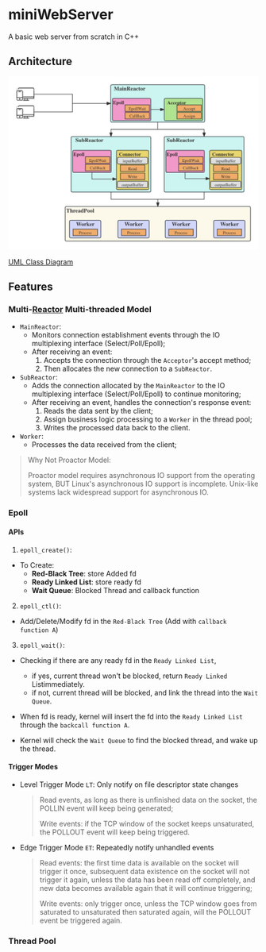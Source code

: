 # miniWebServer
A basic web server from scratch in C++

## Architecture
<img src="docs/Architecture Diagram.jpg"/>

[UML Class Diagram](docs/UML.png)

## Features
### Multi-[Reactor](https://en.wikipedia.org/wiki/Reactor_pattern) Multi-threaded Model

- `MainReactor`: 
    - Monitors connection establishment events through the IO multiplexing interface (Select/Poll/Epoll); 
    - After receiving an event:
        1. Accepts the connection through the `Acceptor`'s accept method;
        2. Then allocates the new connection to a `SubReactor`.
- `SubReactor`: 
    - Adds the connection allocated by the `MainReactor` to the IO multiplexing interface (Select/Poll/Epoll) to continue monitoring; 
    - After receiving an event, handles the connection's response event:
        1. Reads the data sent by the client;
        2. Assign business logic processing to a `Worker` in the thread pool;
        3. Writes the processed data back to the client.
- `Worker`:
    - Processes the data received from the client;

> Why Not Proactor Model:
> 
> Proactor model requires asynchronous IO support from the operating system, BUT Linux's asynchronous IO support is incomplete. Unix-like systems lack widespread support for asynchronous IO.  

### Epoll
#### APIs
1. `epoll_create()`: 
- To Create:
    - **Red-Black Tree**: store Added fd
    - **Ready Linked List**: store ready fd
    - **Wait Queue**: Blocked Thread and callback function
2. `epoll_ctl()`: 
- Add/Delete/Modify fd in the `Red-Black Tree` (Add with `callback function A`)
3. `epoll_wait()`: 
- Checking if there are any ready fd in the `Ready Linked List`,
    - if yes, current thread won't be blocked, return `Ready Linked` Listimmediately.
    - if not, current thread will be blocked, and link the thread into the `Wait Queue`.

- When fd is ready, kernel will insert the fd into the `Ready Linked List` through the `backcall function A`.
- Kernel will check the `Wait Queue` to find the blocked thread, and wake up the thread.

#### Trigger Modes
- Level Trigger Mode `LT`: Only notify on file descriptor state changes
    > Read events, as long as there is unfinished data on the socket, the POLLIN event will keep being generated;
    >
    > Write events: if the TCP window of the socket keeps unsaturated, the POLLOUT event will keep being triggered.

- Edge Trigger Mode `ET`: Repeatedly notify unhandled events
    > Read events: the first time data is available on the socket will trigger it once, subsequent data existence on the socket will not trigger it again, unless the data has been read off completely, and new data becomes available again that it will continue triggering;
    >
    > Write events: only trigger once, unless the TCP window goes from saturated to unsaturated then saturated again, will the POLLOUT event be triggered again.

### Thread Pool